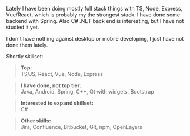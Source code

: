 Lately I have been doing mostly full stack things with TS, Node, Express, Vue/React, which is probably my the strongest stack. I have done some backend with Spring. Also C# .NET back end is interesting, but I have not studied it yet.

I don't have nothing against desktop or mobile developing, I just have not done them lately.

Shortly skillset:

>**Top**:<br>TS/JS, React, Vue, Node, Express



>**I have done, not top tier**:<br>Java, Android, Spring, C++, Qt with widgets, Bootstrap


>**Interested to expand skillset:**<br>C#


>**Other skills:**<br>Jira, Confluence, Bitbucket, Git, npm, OpenLayers
